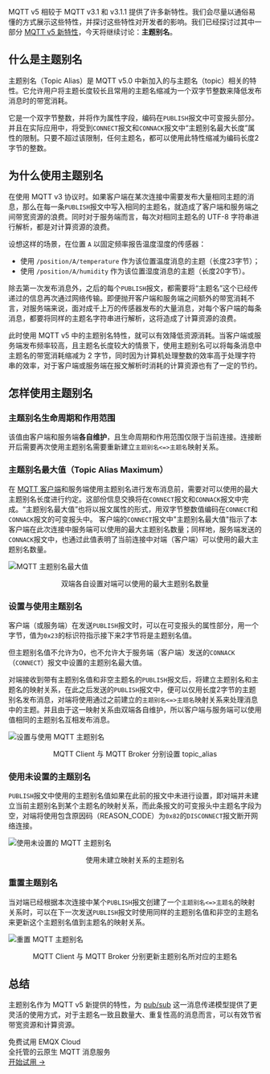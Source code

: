 MQTT v5 相较于 MQTT v3.1 和 v3.1.1 提供了许多新特性。我们会尽量以通俗易懂的方式展示这些特性，并探讨这些特性对开发者的影响。我们已经探讨过其中一部分 [MQTT v5 新特性](https://www.emqx.com/zh/blog/introduction-to-mqtt-5)，今天将继续讨论：**主题别名**。

## 什么是主题别名

主题别名（Topic Alias）是 MQTT v5.0 中新加入的与主题名（topic）相关的特性。它允许用户将主题长度较长且常用的主题名缩减为一个双字节整数来降低发布消息时的带宽消耗。

它是一个双字节整数，并将作为属性字段，编码在`PUBLISH`报文中可变报头部分。并且在实际应用中，将受到`CONNECT`报文和`CONNACK`报文中“主题别名最大长度”属性的限制。只要不超过该限制，任何主题名，都可以使用此特性缩减为编码长度2字节的整数。

## 为什么使用主题别名

在使用 MQTT v3 协议时。如果客户端在某次连接中需要发布大量相同主题的消息，那么在每一条`PUBLISH`报文中写入相同的主题名，就造成了客户端和服务端之间带宽资源的浪费。同时对于服务端而言，每次对相同主题名的 UTF-8 字符串进行解析，都是对计算资源的浪费。

设想这样的场景，在位置 `A` 以固定频率报告温度湿度的传感器：

- 使用 `/position/A/temperature` 作为该位置温度消息的主题（长度23字节）；
- 使用 `/position/A/humidity` 作为该位置湿度消息的主题（长度20字节）。

除去第一次发布消息外，之后的每个`PUBLISH`报文，都需要将“主题名”这个已经传递过的信息再次通过网络传输。即便抛开客户端和服务端之间额外的带宽消耗不言，对服务端来说，面对成千上万的传感器发布的大量消息，对每个客户端的每条消息，都要将同样的主题名字符串进行解析，这将造成了计算资源的浪费。

此时使用 MQTT v5 中的主题别名特性，就可以有效降低资源消耗。当客户端或服务端发布频率较高，且主题名长度较大的情景下，使用主题别名可以将每条消息中主题名的带宽消耗缩减为 2 字节，同时因为计算机处理整数的效率高于处理字符串的效率，对于客户端或服务端在报文解析时消耗的计算资源也有了一定的节约。

## 怎样使用主题别名

### 主题别名生命周期和作用范围

该值由客户端和服务端**各自维护**，且生命周期和作用范围仅限于当前连接。连接断开后需要再次使用主题别名需要重新建立`主题别名<=>主题名`映射关系。

### 主题别名最大值（Topic Alias Maximum）

在 [MQTT 客户端](https://www.emqx.com/zh/mqtt-client-sdk)和服务端使用主题别名进行发布消息前，需要对可以使用的最大主题别名长度进行约定。这部份信息交换将在`CONNECT`报文和`CONNACK`报文中完成。“主题别名最大值”也将以报文属性的形式，用双字节整数值编码在`CONNECT`和`CONNACK`报文的可变报头中。
客户端的`CONNECT`报文中"主题别名最大值"指示了本客户端在此次连接中服务端可以使用的最大主题别名数量；同样地，服务端发送的`CONNACK`报文中，也通过此值表明了当前连接中对端（客户端）可以使用的最大主题别名数量。


![MQTT 主题别名最大值](https://assets.emqx.com/images/8e5825731ef375d0cf50b7fa8b45e348.png)

<center>双端各自设置对端可以使用的最大主题别名数量</center>


### 设置与使用主题别名

客户端（或服务端）在发送`PUBLISH`报文时，可以在可变报头的属性部分，用一个字节，值为`0x23`的标识符指示接下来2字节将是主题别名值。

但主题别名值不允许为0，也不允许大于服务端（客户端）发送的`CONNACK`（`CONNECT`）报文中设置的主题别名最大值。

对端接收到带有主题别名值和非空主题名的`PUBLISH`报文后，将建立主题别名和主题名的映射关系，在此之后发送的`PUBLISH`报文中，便可以仅用长度2字节的主题别名发布消息，对端将使用通过之前建立的`主题别名<=>主题名`映射关系来处理消息中的主题。并且由于这一映射关系由双端各自维护，所以客户端与服务端可以使用值相同的主题别名互相发布消息。


![设置与使用 MQTT 主题别名](https://assets.emqx.com/images/90b455343adc89bade35746b3bf71a88.png)

<center> MQTT Client 与 MQTT Broker 分别设置 topic_alias</center>


### 使用未设置的主题别名

`PUBLISH`报文中使用的主题别名值如果在此前的报文中未进行设置，即对端并未建立当前主题别名到某个主题名的映射关系，而此条报文的可变报头中主题名字段为空，对端将使用包含原因码（REASON_CODE）为`0x82`的`DISCONNECT`报文断开网络连接。

![使用未设置的 MQTT 主题别名](https://assets.emqx.com/images/a405b27fb7440c605450b87c44ede080.png)

<center>使用未建立映射关系的主题别名</center>


### 重置主题别名

当对端已经根据本次连接中某个`PUBLISH`报文创建了一个`主题别名<=>主题名`的映射关系时，可以在下一次发送`PUBLISH`报文时使用同样的主题别名值和非空的主题名来更新这个主题别名值到主题名的映射关系。

![重置 MQTT 主题别名](https://assets.emqx.com/images/264442ebc239f5a1cfbbf2f7ee990c1e.png)

<center>MQTT Client 与 MQTT Broker 分别更新主题别名所对应的主题名</center>

## 总结

主题别名作为 MQTT v5 新提供的特性，为 [pub/sub](https://www.emqx.com/zh/blog/mqtt-5-introduction-to-publish-subscribe-model) 这一消息传递模型提供了更灵活的使用方式，对于主题名一致且数量大、重复性高的消息而言，可以有效节省带宽资源和计算资源。


<section class="promotion">
    <div>
        免费试用 EMQX Cloud
        <div class="is-size-14 is-text-normal has-text-weight-normal">全托管的云原生 MQTT 消息服务</div>
    </div>
    <a href="https://accounts-zh.emqx.com/signup?continue=https://cloud.emqx.com/console/deployments/0?oper=new" class="button is-gradient px-5">开始试用 →</a >
</section>
